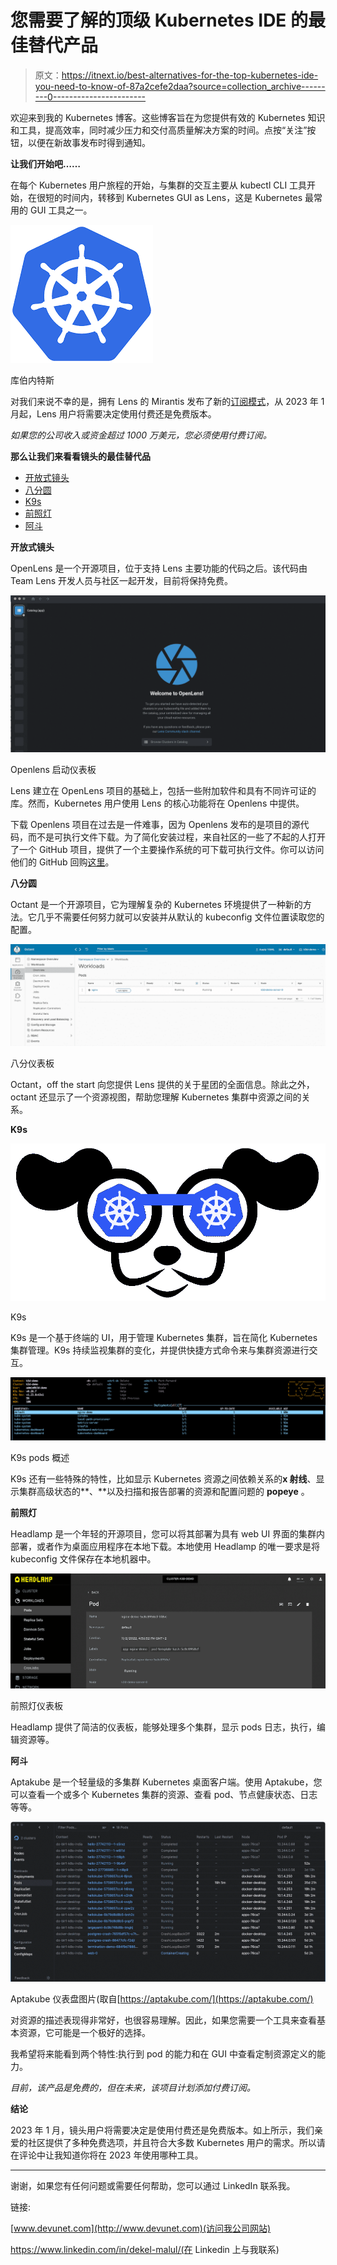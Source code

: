 # 您需要了解的顶级 Kubernetes IDE 的最佳替代产品

> 原文：<https://itnext.io/best-alternatives-for-the-top-kubernetes-ide-you-need-to-know-of-87a2cefe2daa?source=collection_archive---------0----------------------->

欢迎来到我的 Kubernetes 博客。这些博客旨在为您提供有效的 Kubernetes 知识和工具，提高效率，同时减少压力和交付高质量解决方案的时间。点按“关注”按钮，以便在新故事发布时得到通知。

**让我们开始吧……**

在每个 Kubernetes 用户旅程的开始，与集群的交互主要从 kubectl CLI 工具开始，在很短的时间内，转移到 Kubernetes GUI as Lens，这是 Kubernetes 最常用的 GUI 工具之一。

![](img/8f5806daf6f016ac9e12848c297bb4ae.png)

库伯内特斯

对我们来说不幸的是，拥有 Lens 的 Mirantis 发布了新的[订阅模式](https://www.mirantis.com/blog/lens-pro-vision-for-the-future-new-subscription-model-new-features-available/)，从 2023 年 1 月起，Lens 用户将需要决定使用付费还是免费版本。

*如果您的公司收入或资金超过 1000 万美元，您必须使用付费订阅。*

**那么让我们来看看镜头的最佳替代品**

*   [开放式镜头](https://github.com/lensapp/lens)
*   [八分圆](https://octant.dev/)
*   [K9s](https://k9scli.io/)
*   [前照灯](https://github.com/kinvolk/headlamp)
*   [阿斗](https://aptakube.com/)

**开放式镜头**

OpenLens 是一个开源项目，位于支持 Lens 主要功能的代码之后。该代码由 Team Lens 开发人员与社区一起开发，目前将保持免费。

![](img/4a9b4dc0fe5e56864a3fdbc100f097ba.png)

Openlens 启动仪表板

Lens 建立在 OpenLens 项目的基础上，包括一些附加软件和具有不同许可证的库。然而，Kubernetes 用户使用 Lens 的核心功能将在 Openlens 中提供。

下载 Openlens 项目在过去是一件难事，因为 Openlens 发布的是项目的源代码，而不是可执行文件下载。为了简化安装过程，来自社区的一些了不起的人打开了一个 GitHub 项目，提供了一个主要操作系统的可下载可执行文件。你可以访问他们的 GitHub 回购[这里](https://github.com/MuhammedKalkan/OpenLens)。

**八分圆**

Octant 是一个开源项目，它为理解复杂的 Kubernetes 环境提供了一种新的方法。它几乎不需要任何努力就可以安装并从默认的 kubeconfig 文件位置读取您的配置。

![](img/a651cc62e239177da322c58d1bda79cb.png)

八分仪表板

Octant，off the start 向您提供 Lens 提供的关于星团的全面信息。除此之外，octant 还显示了一个资源视图，帮助您理解 Kubernetes 集群中资源之间的关系。

**K9s**

![](img/d5ba5e252a0aac84d32ae6e69fd9b266.png)

K9s

K9s 是一个基于终端的 UI，用于管理 Kubernetes 集群，旨在简化 Kubernetes 集群管理。K9s 持续监视集群的变化，并提供快捷方式命令来与集群资源进行交互。

![](img/2798f1f82e16add93faf231a1a181291.png)

K9s pods 概述

K9s 还有一些特殊的特性，比如显示 Kubernetes 资源之间依赖关系的**x 射线**、显示集群高级状态的**、**以及扫描和报告部署的资源和配置问题的 **popeye** 。

**前照灯**

Headlamp 是一个年轻的开源项目，您可以将其部署为具有 web UI 界面的集群内部署，或者作为桌面应用程序在本地下载。本地使用 Headlamp 的唯一要求是将 kubeconfig 文件保存在本地机器中。

![](img/006bdb8a8c33b655f2da06dc9516595f.png)

前照灯仪表板

Headlamp 提供了简洁的仪表板，能够处理多个集群，显示 pods 日志，执行，编辑资源等。

**阿斗**

Aptakube 是一个轻量级的多集群 Kubernetes 桌面客户端。使用 Aptakube，您可以查看一个或多个 Kubernetes 集群的资源、查看 pod、节点健康状态、日志等等。

![](img/67a256ec45b3715f86b119ec29469fcf.png)

Aptakube 仪表盘图片(取自[https://aptakube.com/](https://aptakube.com/)

对资源的描述表现得非常好，也很容易理解。因此，如果您需要一个工具来查看基本资源，它可能是一个极好的选择。

我希望将来能看到两个特性:执行到 pod 的能力和在 GUI 中查看定制资源定义的能力。

*目前，该产品是免费的，但在未来，该项目计划添加付费订阅。*

**结论**

2023 年 1 月，镜头用户将需要决定是使用付费还是免费版本。如上所示，我们亲爱的社区提供了多种免费选项，并且符合大多数 Kubernetes 用户的需求。所以请在评论中让我知道你将在 2023 年使用哪种工具。

***********************************************************************

谢谢，如果您有任何问题或需要任何帮助，您可以通过 LinkedIn 联系我。

链接:

[www.devunet.com](http://www.devunet.com)(访问我公司网站)

https://www.linkedin.com/in/dekel-malul/(在 Linkedin 上与我联系)